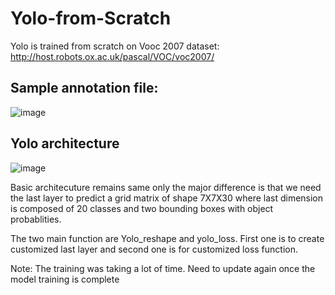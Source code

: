 # Yolo-from-Scratch

Yolo is trained from scratch on Vooc 2007 dataset: http://host.robots.ox.ac.uk/pascal/VOC/voc2007/

## Sample annotation file:
![image](https://user-images.githubusercontent.com/18333608/115339285-11d79300-a1c2-11eb-92fd-36d31d60b6a5.png)

## Yolo architecture
![image](https://user-images.githubusercontent.com/18333608/115339369-3df31400-a1c2-11eb-8fcc-e7bd4b47f3f8.png)

Basic architecuture remains same only the major difference is that we need the last layer to predict a grid matrix of shape 7X7X30 where last dimension is composed of 20 classes and two bounding boxes with object probablities.

The two main function are Yolo_reshape and yolo_loss. First one is to create customized last layer and second one is for customized loss function.

Note: The training was taking a lot of time. Need to update again once the model training is complete
